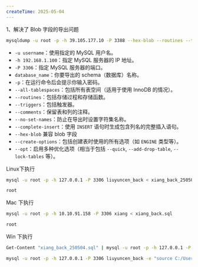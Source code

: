 ```yaml
---
createTime: 2025-05-04
---
```


1、解决了 Blob 字段的导出问题



```sh
mysqldump -u root -p -h 39.105.177.10 -P 3388 --hex-blob --routines --triggers --comments --no-set-names --complete-insert --create-options --opt xiang > xiang_back.sql
```

- `-u username`：使用指定的 MySQL 用户名。
- `-h 192.168.1.100`：指定 MySQL 服务器的 IP 地址。
- `-P 3306`：指定 MySQL 服务器的端口。
- `database_name`：你要导出的 schema（数据库）名称。
- `-p`：在运行命令后会提示你输入密码。
- `--all-tablespaces`：包括所有表空间（适用于使用 InnoDB 的情况）。
- `--routines`：包括存储过程和存储函数。
- `--triggers`：包括触发器。
- `--comments`：保留表和列的注释。
- `--no-set-names`：防止在导出时设置字符集名称。
- `--complete-insert`：使用 `INSERT` 语句时生成包含列名的完整插入语句。
- `--hex-blob` 兼容 blob 字段
- `--create-options`：包括创建表时使用的所有选项（如 `ENGINE` 类型等）。
- `--opt`：启用多种优化选项（相当于包括 `--quick`, `--add-drop-table`, `--lock-tables` 等）。


Linux下执行

```sh
mysql -u root -p -h 127.0.0.1 -P 3306 liuyuncen_back < xiang_back_250504.sql

root
```

Mac 下执行
```sh
mysql -u root -p -h 10.10.91.158 -P 3306 xiang < xiang_back.sql

root
```

Win 下执行

```sh
Get-Content "xiang_back_250504.sql" | mysql -u root -p -h 127.0.0.1 -P 3306 liuyuncen_back

mysql -u root -p -h 127.0.0.1 -P 3306 liuyuncen_back -e "source C:/Users/xiang/Desktop/xiang_back.sql"
```